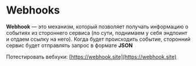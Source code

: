 # Webhooks

**Webhook** — это механизм, который позволяет получать информацию о событиях из стороннего сервиса (по сути, поднимаем у себя эндпоинт и отдаем ссылку на него). Когда будет происходить событие, сторонний сервис будет отправлять запрос в формате **JSON**

Потестировать вебхуки: [https://webhook.site](https://webhook.site)

